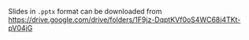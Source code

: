 Slides in ```.pptx``` format can be downloaded from
https://drive.google.com/drive/folders/1F9jz-DqptKVf0oS4WC68i4TKt-pV04jG
 
